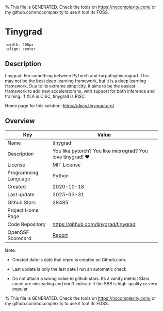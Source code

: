 
% This file is GENERATED. Check the tools on https://nocomplexity.com/ or my github.com/nocomplexity to use it too! Its FOSS. 

# Tinygrad


```{image} https://github.com/tinygrad/tinygrad/raw/master/docs/logo_tiny_light.svg 
:width: 200px 
:align: center 
```

## Description 

tinygrad: For something between PyTorch and karpathy/micrograd. This may not be the best deep learning framework, but it is a deep learning framework. Due to its extreme simplicity, it aims to be the easiest framework to add new accelerators to, with support for both inference and training. If XLA is CISC, tinygrad is RISC.

Home page for this solution: https://docs.tinygrad.org/ 

## Overview 

| Key | Value |
| --- | --- |
| Name | tinygrad |
| Description | You like pytorch? You like micrograd? You love tinygrad! ❤️  |
| License | MIT License |
| Programming Language | Python |
| Created | 2020-10-18 |
| Last update | 2025-03-31 |
| Github Stars | 28485 |
| Project Home Page |  |
| Code Repository | https://github.com/tinygrad/tinygrad |
| OpenSSF Scorecard | [Report](https://securityscorecards.dev/viewer/?uri=github.com/tinygrad/tinygrad) |

Note:
 - Created date is date that repro is created on Github.com. 

- Last update is only the last date I run an automatic check. 

- Do not attach a wrong value to github stars. Its a vanity metric! Stars count are misleading and 
don't indicate if the SBB is high-quality or very popular.

% This file is GENERATED. Check the tools on https://nocomplexity.com/ or my github.com/nocomplexity to use it too! Its FOSS. 

